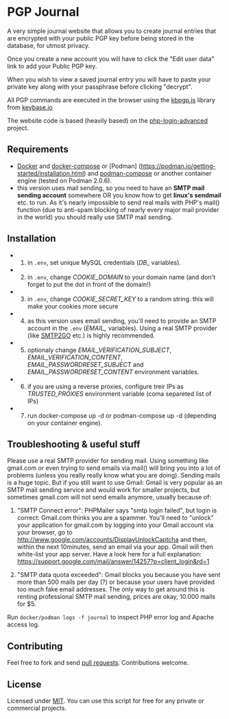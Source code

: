 PGP Journal
==============

A very simple journal website that allows you to create journal entries that are encrypted with your public PGP key before being stored in the database, for utmost privacy.

Once you create a new account you will have to click the "Edit user data" link to add your Public PGP key.

When you wish to view a saved journal entry you will have to paste your private key along with your passphrase before clicking "decrypt".

All PGP commands are executed in the browser using the [kbpgp.js](https://keybase.io/kbpgp) library from [keybase.io](https://keybase.io/)

The website code is based (heavily based) on the [php-login-advanced](https://github.com/panique/php-login-advanced) project.


## Requirements

- [Docker](https://docs.docker.com/get-docker/) and [docker-compose](https://docs.docker.com/compose/install/) or [Podman] (https://podman.io/getting-started/installation.html) and [podman-compose](https://github.com/containers/podman-compose) or another container engine (tested on Podman 2.0.6).
- this version uses mail sending, so you need to have an **SMTP mail sending account** somewhere OR you know how to get
 **linux's sendmail** etc. to run. As it's nearly impossible to send real mails with PHP's mail() function (due to anti-spam blocking of nearly every major mail provider in the world) you should really use SMTP mail sending.

## Installation

* 1. in `.env`, set unique MySQL credentials (*DB_* variables).
* 2. in `.env`, change *COOKIE_DOMAIN* to your domain name (and don't forget to put the dot in front of the domain!)
* 3. in `.env`, change *COOKIE_SECRET_KEY* to a random string. this will make your cookies more secure
* 4. as this version uses email sending, you'll need to provide an SMTP account in the `.env` (*EMAIL_* variables). Using a real SMTP provider (like [SMTP2GO](http://www.smtp2go.com/?s=devmetal) etc.) is highly recommended.
* 5. optionaly change *EMAIL_VERIFICATION_SUBJECT*, *EMAIL_VERIFICATION_CONTENT*, *EMAIL_PASSWORDRESET_SUBJECT* and *EMAIL_PASSWORDRESET_CONTENT* environment variables.
* 6. if you are using a reverse proxies, configure treir IPs as *TRUSTED_PROXIES* environment variable (coma separeted list of IPs)
* 7. run docker-compose up -d or podman-compose up -d (depending on your container engine).

## Troubleshooting & useful stuff

Please use a real SMTP provider for sending mail. Using something like gmail.com or even trying to send emails via mail() will bring you into a lot of problems (unless you really really know what you are doing). Sending mails is a huge topic. But if you still want to use Gmail: Gmail is very popular as an SMTP mail sending service and would work for smaller projects, but sometimes gmail.com will not send emails anymore, usually because of:

1. "SMTP Connect error": PHPMailer says "smtp login failed", but login is correct: Gmail.com thinks you are a spammer. You'll need to "unlock" your application for gmail.com by logging into your Gmail account via your browser, go to http://www.google.com/accounts/DisplayUnlockCaptcha and then, within the next 10minutes, send an email via your app. Gmail will then white-list your app server.
Have a look here for a full explanation: https://support.google.com/mail/answer/14257?p=client_login&rd=1

2. "SMTP data quota exceeded": Gmail blocks you because you have sent more than 500 mails per day (?) or because your users have provided too much fake email addresses. The only way to get around this is renting professional SMTP mail sending, prices are okay, 10.000 mails for $5.

Run `docker/podman logs -f journal` to inspect PHP error log and Apache access log.


Contributing
------------

Feel free to fork and send [pull requests](http://help.github.com/fork-a-repo/).  Contributions welcome.


License
-------

Licensed under [MIT](http://opensource.org/licenses/mit-license.php). You can use this script for free for any private or commercial projects.
